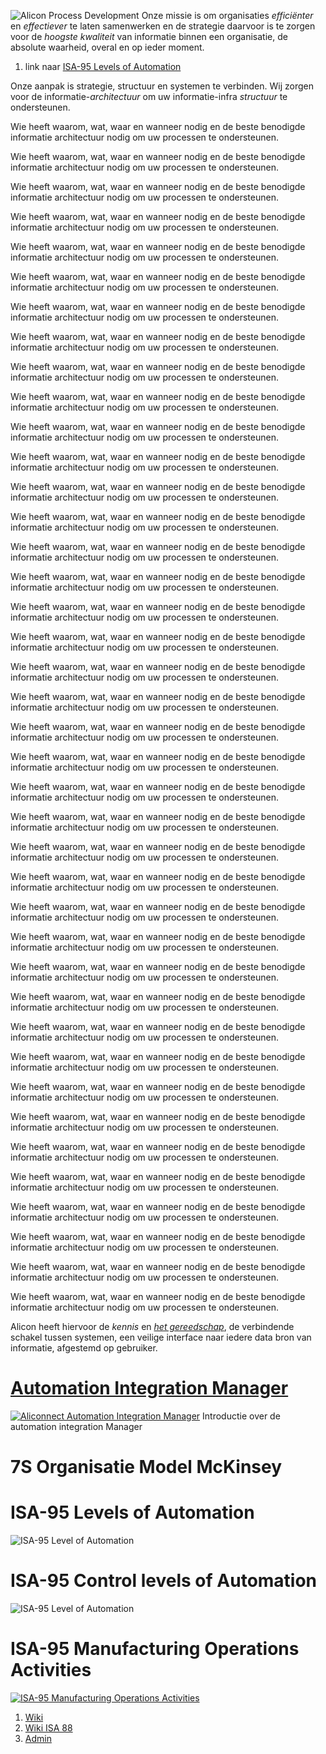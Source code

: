 ![Alicon Process Development](img/alicon-process-development.png)
Onze missie is om organisaties _efficiënter_ en _effectiever_ te laten samenwerken en de strategie daarvoor is te zorgen voor de _hoogste kwaliteit_ van informatie binnen een organisatie, de absolute waarheid, overal en op ieder moment.

1. link naar [ISA-95 Levels of Automation](#isa-95-levels-of-automation)

Onze aanpak is strategie, structuur en systemen te verbinden. Wij zorgen voor de informatie-_architectuur_ om uw informatie-infra _structuur_ te ondersteunen.

Wie heeft waarom, wat, waar en wanneer nodig en de beste benodigde informatie architectuur nodig om uw processen te ondersteunen.

Wie heeft waarom, wat, waar en wanneer nodig en de beste benodigde informatie architectuur nodig om uw processen te ondersteunen.

Wie heeft waarom, wat, waar en wanneer nodig en de beste benodigde informatie architectuur nodig om uw processen te ondersteunen.

Wie heeft waarom, wat, waar en wanneer nodig en de beste benodigde informatie architectuur nodig om uw processen te ondersteunen.

Wie heeft waarom, wat, waar en wanneer nodig en de beste benodigde informatie architectuur nodig om uw processen te ondersteunen.

Wie heeft waarom, wat, waar en wanneer nodig en de beste benodigde informatie architectuur nodig om uw processen te ondersteunen.

Wie heeft waarom, wat, waar en wanneer nodig en de beste benodigde informatie architectuur nodig om uw processen te ondersteunen.

Wie heeft waarom, wat, waar en wanneer nodig en de beste benodigde informatie architectuur nodig om uw processen te ondersteunen.

Wie heeft waarom, wat, waar en wanneer nodig en de beste benodigde informatie architectuur nodig om uw processen te ondersteunen.

Wie heeft waarom, wat, waar en wanneer nodig en de beste benodigde informatie architectuur nodig om uw processen te ondersteunen.

Wie heeft waarom, wat, waar en wanneer nodig en de beste benodigde informatie architectuur nodig om uw processen te ondersteunen.

Wie heeft waarom, wat, waar en wanneer nodig en de beste benodigde informatie architectuur nodig om uw processen te ondersteunen.

Wie heeft waarom, wat, waar en wanneer nodig en de beste benodigde informatie architectuur nodig om uw processen te ondersteunen.

Wie heeft waarom, wat, waar en wanneer nodig en de beste benodigde informatie architectuur nodig om uw processen te ondersteunen.

Wie heeft waarom, wat, waar en wanneer nodig en de beste benodigde informatie architectuur nodig om uw processen te ondersteunen.

Wie heeft waarom, wat, waar en wanneer nodig en de beste benodigde informatie architectuur nodig om uw processen te ondersteunen.

Wie heeft waarom, wat, waar en wanneer nodig en de beste benodigde informatie architectuur nodig om uw processen te ondersteunen.

Wie heeft waarom, wat, waar en wanneer nodig en de beste benodigde informatie architectuur nodig om uw processen te ondersteunen.

Wie heeft waarom, wat, waar en wanneer nodig en de beste benodigde informatie architectuur nodig om uw processen te ondersteunen.

Wie heeft waarom, wat, waar en wanneer nodig en de beste benodigde informatie architectuur nodig om uw processen te ondersteunen.

Wie heeft waarom, wat, waar en wanneer nodig en de beste benodigde informatie architectuur nodig om uw processen te ondersteunen.

Wie heeft waarom, wat, waar en wanneer nodig en de beste benodigde informatie architectuur nodig om uw processen te ondersteunen.

Wie heeft waarom, wat, waar en wanneer nodig en de beste benodigde informatie architectuur nodig om uw processen te ondersteunen.

Wie heeft waarom, wat, waar en wanneer nodig en de beste benodigde informatie architectuur nodig om uw processen te ondersteunen.

Wie heeft waarom, wat, waar en wanneer nodig en de beste benodigde informatie architectuur nodig om uw processen te ondersteunen.

Wie heeft waarom, wat, waar en wanneer nodig en de beste benodigde informatie architectuur nodig om uw processen te ondersteunen.

Wie heeft waarom, wat, waar en wanneer nodig en de beste benodigde informatie architectuur nodig om uw processen te ondersteunen.

Wie heeft waarom, wat, waar en wanneer nodig en de beste benodigde informatie architectuur nodig om uw processen te ondersteunen.

Wie heeft waarom, wat, waar en wanneer nodig en de beste benodigde informatie architectuur nodig om uw processen te ondersteunen.

Wie heeft waarom, wat, waar en wanneer nodig en de beste benodigde informatie architectuur nodig om uw processen te ondersteunen.

Wie heeft waarom, wat, waar en wanneer nodig en de beste benodigde informatie architectuur nodig om uw processen te ondersteunen.

Wie heeft waarom, wat, waar en wanneer nodig en de beste benodigde informatie architectuur nodig om uw processen te ondersteunen.

Wie heeft waarom, wat, waar en wanneer nodig en de beste benodigde informatie architectuur nodig om uw processen te ondersteunen.

Wie heeft waarom, wat, waar en wanneer nodig en de beste benodigde informatie architectuur nodig om uw processen te ondersteunen.

Wie heeft waarom, wat, waar en wanneer nodig en de beste benodigde informatie architectuur nodig om uw processen te ondersteunen.

Wie heeft waarom, wat, waar en wanneer nodig en de beste benodigde informatie architectuur nodig om uw processen te ondersteunen.

Wie heeft waarom, wat, waar en wanneer nodig en de beste benodigde informatie architectuur nodig om uw processen te ondersteunen.

Wie heeft waarom, wat, waar en wanneer nodig en de beste benodigde informatie architectuur nodig om uw processen te ondersteunen.

Wie heeft waarom, wat, waar en wanneer nodig en de beste benodigde informatie architectuur nodig om uw processen te ondersteunen.

Wie heeft waarom, wat, waar en wanneer nodig en de beste benodigde informatie architectuur nodig om uw processen te ondersteunen.



Alicon heeft hiervoor de _kennis_ en [_het gereedschap_](//aliconnect.github.io/aliconnect), de verbindende schakel tussen systemen, een veilige interface naar iedere data bron van informatie, afgestemd op gebruiker.


# [Automation Integration Manager](//aliconnect.nl/wiki/aim-automation-integration-manager)

[![Aliconnect Automation Integration Manager](https://aliconnect.nl/img/aim-automation-integration-manager.png)](//aliconnect.nl/wiki/aim-automation-integration-manager)
Introductie over de automation integration Manager

# 7S Organisatie Model McKinsey

<!-- - ![7S Organisatie Model McKinsey](/assets/img/mckinsey-7s.png) -->
<!-- - ![7S Organisatie Model McKinsey](img/Home.png) -->

# ISA-95 Levels of Automation

![ISA-95 Level of Automation](img/Learn-ISA-95-Levels-of-automation.png)

# ISA-95 Control levels of Automation

![ISA-95 Level of Automation](/assets/img/isa95-control-levels-of-automation.png)

# ISA-95 Manufacturing Operations Activities

[![ISA-95 Manufacturing Operations Activities](/assets/img/isa95-manufacturing-operations-activities.png)](wiki/isa95-manufacturing-operations-activities)

1. [Wiki](https://github.com/alicon-nl/alicon-nl.github.io/wiki)
1. [Wiki ISA 88](Learn-ISA-88.md)
1. [Admin](Learn-Admin.md)
